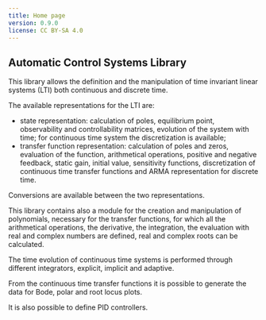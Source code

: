 ```yaml
---
title: Home page
version: 0.9.0
license: CC BY-SA 4.0
---
```


## Automatic Control Systems Library

This library allows the definition and the manipulation of time invariant linear systems (LTI) both continuous and discrete time.

The available representations for the LTI are:

- state representation: calculation of poles, equilibrium point, observability and controllability matrices, evolution of the system with time; for continuous time system the discretization is available;
- transfer function representation: calculation of poles and zeros, evaluation of the function, arithmetical operations, positive and negative feedback, static gain, initial value, sensitivity functions, discretization of continuous time transfer functions and ARMA representation for discrete time.

Conversions are available between the two representations.

This library contains also a module for the creation and manipulation of polynomials, necessary for the transfer functions, for which all the arithmetical operations, the derivative, the integration, the evaluation with real and complex numbers are defined, real and complex roots can be calculated.

The time evolution of continuous time systems is performed through different integrators, explicit, implicit and adaptive.

From the continuous time transfer functions it is possible to generate the data for Bode, polar and root locus plots.

It is also possible to define PID controllers.
